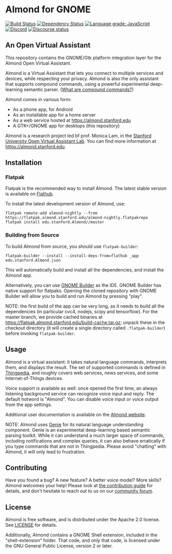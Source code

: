 # Almond for GNOME

[![Build Status](https://travis-ci.com/stanford-oval/almond-gnome.svg?branch=master)](https://travis-ci.com/stanford-oval/almond-gnome) [![Dependency Status](https://david-dm.org/stanford-oval/almond-gnome/status.svg)](https://david-dm.org/stanford-oval/almond-gnome) [![Language grade: JavaScript](https://img.shields.io/lgtm/grade/javascript/g/stanford-oval/almond-gnome.svg?logo=lgtm&logoWidth=18)](https://lgtm.com/projects/g/stanford-oval/almond-gnome/context:javascript) [![Discord](https://img.shields.io/discord/642041264208085014)](https://discord.gg/anthtR4) [![Discourse status](https://img.shields.io/discourse/https/community.almond.stanford.edu/status.svg)](https://community.almond.stanford.edu)

## An Open Virtual Assistant

This repository contains the GNOME/Gtk platform integration layer for the Almond
Open Virtual Assistant.

Almond is a Virtual Assistant that lets you connect to multiple services and 
devices, while respecting your privacy.
Almond is also the only assistant that supports compound commands, using a powerful experimental deep-learning semantic parser. ([What are compound commands?](https://almond.stanford.edu/#section-commandpedia))

Almond comes in various form:

- As a phone app, for Android
- As an installable app for a home server
- As a web service hosted at <https://almond.stanford.edu>
- A GTK+/GNOME app for desktops (this repository)

Almond is a research project led bf prof. Monica Lam, in the [Stanford University Open Virtual Assistant Lab](https://oval.cs.stanford.edu).  You can find more
information at <https://almond.stanford.edu>.

## Installation

### Flatpak

Flatpak is the recommended way to install Almond. The latest stable version is available on [Flathub](https://flathub.org/apps/details/edu.stanford.Almond).

To install the latest development version of Almond, use:
```
flatpak remote-add almond-nightly --from https://flatpak.almond.stanford.edu/almond-nightly.flatpakrepo
flatpak install edu.stanford.Almond//master
```

### Building from Source

To build Almond from source, you should use `flatpak-builder`:

```
flatpak-builder --install --install-deps-from=flathub _app edu.stanford.Almond.json
```

This will automatically build and install all the dependencies, and install the Almond app.

Alternatively, you can use [GNOME Builder](https://flathub.org/apps/details/org.gnome.Builder) as the IDE.
GNOME Builder has native support for flatpaks. Opening the cloned repository with GNOME Builder will allow
you to build and run Almond by pressing "play".

NOTE: the first build of the app can be very long, as it needs to build all the dependencies (in particular
cvc4, nodejs, scipy and tensorflow). For the master branch, we provide cached binaries at <https://flatpak.almond.stanford.edu/build-cache.tar.gz>; unpack these in the checkout directory (it will create a single directory called `.flatpak-builder`)
before invoking `flatpak-builder`. 

## Usage

Almond is a virtual assistant: it takes natural language commands, interprets them, and displays the result.
The set of supported commands is defined in [Thingpedia](https://thingpedia.stanford.edu), and roughly
covers web services, news services, and some Internet-of-Things devices.

Voice support is available as well: once opened the first time, an always listening background service
can recognize voice input and reply. The default hotword is "Almond".
You can disable voice input or voice output from the app settings. 

Additional user documentation is available on the [Almond website](https://almond.stanford.edu).

NOTE: Almond uses [Genie](https://github.com/stanford-oval/genie-toolkit) for its natural language understanding
component. Genie is an experimental deep-learning based semantic parsing toolkit. While it can understand a much larger space
of commands, including notifications and complex queries, it can also behave erratically if you type commands that are not
in Thingpedia. Please avoid "chatting" with Almond, it will only lead to frustration. 

## Contributing

Have you found a bug? A new feature? A better voice model? More skills? Almond welcomes your help!
Please look at [the contribution guide](CONTRIBUTING.md) for details, and don't hesitate to reach out to us
on our [community forum](https://community.almond.stanford.edu).

## License

Almond is free software, and is distributed under the Apache 2.0 license.
See [LICENSE](LICENSE) for details.

Additionally, Almond contains a GNOME Shell extension, included in the "shell-extension"
folder. That code, and only that code, is licensed under the GNU General Public License,
version 2 or later.

